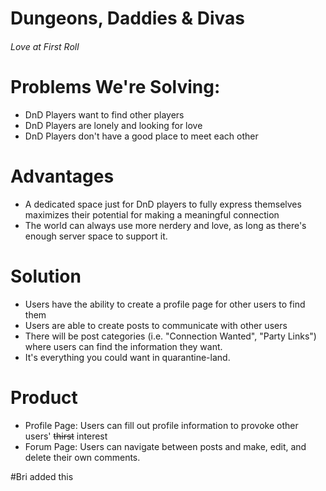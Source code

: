 # Dungeons, Daddies & Divas
###### Love at First Roll

# Problems We're Solving:
* DnD Players want to find other players
* DnD Players are lonely and looking for love
* DnD Players don't have a good place to meet each other

# Advantages 
* A dedicated space just for DnD players to fully express themselves maximizes their potential for making a meaningful connection
* The world can always use more nerdery and love, as long as there's enough server space to support it. 

# Solution
* Users have the ability to create a profile page for other users to find them
* Users are able to create posts to communicate with other users
* There will be post categories (i.e. "Connection Wanted", "Party Links") where users can find the information they want. 
* It's everything you could want in quarantine-land. 

# Product
* Profile Page: Users can fill out profile information to provoke other users' ~~thirst~~ interest
* Forum Page: Users can navigate between posts and make, edit, and delete their own comments. 

#Bri added this